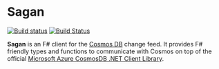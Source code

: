 # Sagan

[![Build status](https://ci.appveyor.com/api/projects/status/00vu1ak30mt6gpqu/branch/master?svg=true)](https://ci.appveyor.com/project/Jet/sagan/branch/master)
[![Build Status](https://travis-ci.org/jet/sagan.svg?branch=master)](https://travis-ci.org/jet/sagan)

**Sagan** is an F# client for the [Cosmos DB](https://azure.microsoft.com/en-us/services/cosmos-db/) change feed.
It provides F# friendly types and functions to communicate with Cosmos on top of the official [Microsoft Azure CosmosDB .NET Client Library](https://www.nuget.org/packages/Microsoft.Azure.DocumentDB/).
